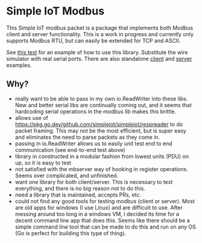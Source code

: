 # Simple IoT Modbus

This Simple IoT modbus packet is a package that implements both Modbus client
and server functionality. This is a work in progress and currently only supports
Modbus RTU, but can easily be extended for TCP and ASCII.

See [this test](./rtu-end-to-end_test.go) for an example of how to use this
library. Substitute the wire simulator with real serial ports. There are also
standalone
[client](https://github.com/simpleiot/simpleiot/blob/master/cmd/modbus-client/main.go)
and
[server](https://github.com/simpleiot/simpleiot/blob/master/cmd/modbus-server/main.go)
examples.

## Why?

- really want to be able to pass in my own io.ReadWriter into these libs. New
  and better serial libs are continually coming out, and it seems that
  hardcoding serial operations in the modbus lib makes this brittle.
- allows use of https://pkg.go.dev/github.com/simpleiot/simpleiot/respreader to
  do packet framing. This may not be the most efficient, but is super easy and
  eliminates the need to parse packets as they come in.
- passing in io.ReadWriter allows us to easily unit test end to end
  communication (see end-to-end test above)
- library in constructed in a modular fashion from lowest units (PDU) on up, so
  it is easy to test
- not satisfied with the mbserver way of hooking in register operations. Seems
  over complicated, and unfinished.
- want one library for both client/server. This is necessary to test everything,
  and there is no big reason not to do this.
- need a library that is maintained, accepts PRs, etc.
- could not find any good tools for testing modbus (client or server). Most are
  old apps for windows (I use Linux) and are difficult to use. After messing
  around too long in a windows VM, I decided its time for a decent command line
  app that does this. Seems like there should be a simple command line tool that
  can be made to do this and run on any OS (Go is perfect for building this type
  of thing).
